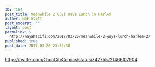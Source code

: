 ```yaml
---
ID: 7164
post_title: Meanwhile 2 Guys Have Lunch in Harlem
author: NSF Staff
post_excerpt: ""
layout: post
permalink: >
  http://nayahscifi.com/2017/03/20/meanwhile-2-guys-lunch-harlem-2/
published: true
post_date: 2017-03-20 23:35:38
---
```

https://twitter.com/ChocCityComics/status/842755221466107904